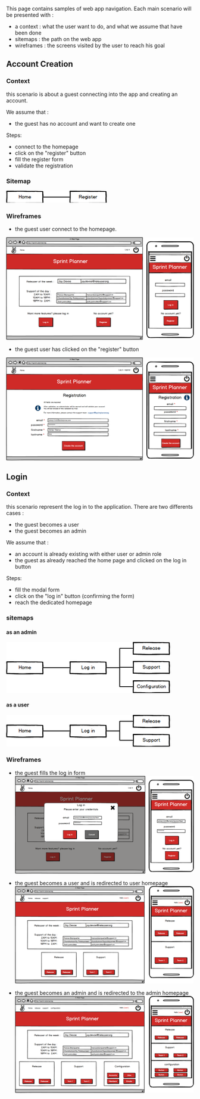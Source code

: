This page contains samples of web app navigation.
Each  main scenario will be presented with :
- a context : what the user want to do, and what we assume that have been done
- sitemaps : the path on the web app
- wireframes : the screens visited by the user to reach his goal

## Account Creation

### Context
this scenario is about a guest connecting into the app and creating an account.

We assume that :
- the guest has no account and want to create one

Steps:
  * connect to the homepage
  * click on the "register" button
  * fill the register form
  * validate the registration

### Sitemap
![registration sitemap](https://github.com/Vilth83/sprint-planner/blob/master/project-resources/sitemaps/scenarii/account-creation.png)

### Wireframes
- the guest user connect to the homepage.

![homepage](https://github.com/Vilth83/sprint-planner/blob/master/project-resources/wireframes/account-creation/guest-homepage.png)

- the guest user has clicked on the "register" button

![registerpage](https://github.com/Vilth83/sprint-planner/blob/master/project-resources/wireframes/account-creation/registration.png)

## Login
### Context
this scenario represent the log in to the application. There are two differents cases :
- the guest becomes a user
- the guest becomes an admin

We assume that :
- an account is already existing with either user or admin role
- the guest as already reached the home page and clicked on the log in button

Steps:
- fill the modal form
- click on the "log in" button (confirming the form)
- reach the dedicated homepage
### sitemaps
#### as an admin
![login form](https://github.com/Vilth83/sprint-planner/blob/master/project-resources/sitemaps/scenarii/admin-login.png)
#### as a user
![login form](https://github.com/Vilth83/sprint-planner/blob/master/project-resources/sitemaps/scenarii/user-login.png)

### Wireframes
- the guest fills the log in form
![login form](https://github.com/Vilth83/sprint-planner/blob/master/project-resources/wireframes/login/login-page.png)
- the guest becomes a user and is redirected to user homepage
![user homepage](https://github.com/Vilth83/sprint-planner/blob/master/project-resources/wireframes/login/user-home.png)

- the guest becomes an admin and is redirected to the admin homepage
![admin homepage](https://github.com/Vilth83/sprint-planner/blob/master/project-resources/wireframes/login/admin-home.png)
